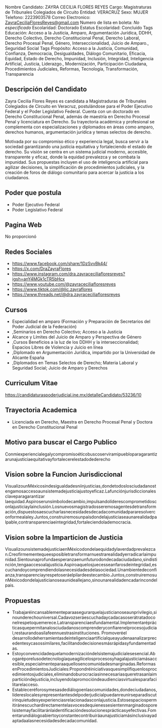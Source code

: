 Nombre Candidato: ZAYRA CECILIA FLORES REYES
Cargo: Magistraturas de Tribunales Colegiados de Circuito
Entidad: VERACRUZ
Sexo: MUJER
Telefono: 2223903578
Correo Electronico: ZayraCeciliaFloresReyes@gmail.com
Numero de lista en boleta: *No especificado*
Escolaridad: Doctorado
Estatus Escolaridad: Concluido
Tags Educación: Acceso a la Justicia, Amparo, Argumentación Jurídica, DDHH, Derecho Colectivo, Derecho Constitucional Penal, Derecho Laboral, Derecho Procesal Penal, Género, Interseccionalidad, Juicio de Amparo., Seguridad Social
Tags Propósito: Acceso a la Justicia, Comunidad, Confianza, Democracia, Desigualdades, Diálogo Comunitario, Eficacia, Equidad, Estado de Derecho, Impunidad, Inclusión, Integridad, Inteligencia Artificial, Justicia, Liderazgo., Modernización, Participación Ciudadana, Procedimientos Judiciales, Reformas, Tecnología, Transformación, Transparencia


## Descripción del Candidato 

Zayra Cecilia Flores Reyes es candidata a Magistraduras de Tribunales Colegiados de Circuito en Veracruz, postulándose para el Poder Ejecutivo Federal y el Poder Legislativo Federal. Cuenta con un doctorado en Derecho Constitucional Penal, además de maestría en Derecho Procesal Penal y licenciatura en Derecho. Su trayectoria académica y profesional se complementa con especializaciones y diplomados en áreas como amparo, derechos humanos, argumentación jurídica y temas selectos de derecho.

Motivada por su compromiso ético y experiencia legal, busca servir a la sociedad garantizando una justicia equitativa y fortaleciendo el estado de derecho. Su visión se centra en un sistema judicial moderno, accesible, transparente y eficaz, donde la equidad prevalezca y se combata la impunidad. Sus propuestas incluyen el uso de inteligencia artificial para agilizar decisiones, la simplificación de procedimientos judiciales, y la creación de foros de diálogo comunitario para acercar la justicia a los ciudadanos.


## Poder que postula

- Poder Ejecutivo Federal
- Poder Legislativo Federal


## Pagina Web

No proporcionó


## Redes Sociales

- https://www.facebook.com/share/1DzSvvBk44/
- https://x.com/DraZayraFlores
- https://www.instagram.com/dra.zayraceciliafloresreyes?igsh=anY4MGk1cTR5bHcx
- https://www.youtube.com/@zayraceciliafloresreyes
- https://www.tiktok.com/@lic.zayraflores
- https://www.threads.net/@dra.zayraceciliafloresreyes


## Cursos

- Especialidad en amparo (Formación y Preparación de Secretarios del Poder Judicial de la Federación)
- ,Seminarios en Derecho Colectivo; Acceso a la Justicia
- Alcance y Límites del Juicio de Amparo y Perspectiva de Género
- ,Cursos Beneficios a la luz de los DDHH y la interseccionalidad; Espacios Libres de Violencia y Juicio en línea
- ,Diplomado en Argumentación Jurídica, impartido por la Universidad de Alicante España
- ,Diplomados en Temas Selectos de Derecho; Materia Laboral y Seguridad Social; Juicio de Amparo y Derechos


## Curriculum Vitae

https://candidaturaspoderjudicial.ine.mx/detalleCandidato/53236/10


## Trayectoria Academica

- Licenciada en Derecho, Maestra en Derecho Procesal Penal y Doctora en Derecho Constitucional Penal


## Motivo para buscar el Cargo Publico

Conmiexperiencialegalycompromisoéticobuscoserviramipuebloparagarantizarunajusticiaequitativayfortalecerelestadodederecho


## Vision sobre la Funcion Jurisdiccional

VisualizounMéxicosindesigualdadesniinjusticias,dondetodoslosciudadanostengamosaccesoaunsistemadejusticiajustoyeficaz.Lafunciónjurisdiccionalesclaveparagarantizar laequidad.Aspiroserunsímbolodecambio,impulsandolíderescomprometidosconlajusticiaylainclusión.Losnuevosmagistradosseremosagentesdetransformación,dispuestosaescucharlasnecesidadesdecadacomunidadpararesolverconformealaley.Juntos,construiremosunpaísdondelajusticiaseaunarealidadpalpable,contransparenciaeintegridad,fortaleciendolademocracia.


## Vision sobre la Imparticion de Justicia

VisualizounsistemadejusticiaenMéxicodondelaequidadylaverdadprevalezcan.Creofirmementequeesposibletransformarnuestrarealidadyerradicarlaimpunidad.Sientounaprofundaesperanzaenunfuturodondecadaciudadano,sindistinción,tengaaccesoalajusticia.Aspiroaquelosjuecesseanfarosdeintegridad,escuchandoycomprendiendolasnecesidadesdelasociedad.Unambientedeconfianza,transparenciayrespetoseráelpilardeestecambio.Juntos,construiremosunMéxicodondelajusticianoseaunideallejano,sinounarealidadencadarincondelpais.


## Propuestas

- Trabajaréincansablementeparaasegurarquelajusticianoseaunprivilegio,sinounderechouniversal.Cadavozseráescuchadaycadacasoserátratadoconelrespetoquemerece.Latransparenciaesfundamental.Implementaréprácticasquepermitanalosciudadanoscomprenderyconfiarenelprocesojudicial,restaurandoasílafeennuestrasinstituciones. Promoveréel desarrollodeherramientasdeinteligenciaartificialqueayudenaanalizarprecedentesycasossimilares,facilitandodecisionesmásrápidasyfundamentadas.
- Estoyconvencidadequelamodernizacióndelsistemajudicialesesencial.Abogaréporelusodetecnologíaqueagilicelosprocesosyhagalajusticiamásaccesible,especialmenteparaaquellosencomunidadesmarginadas.ReformasenProcedimientosJudiciales:Propondréiniciativasquesimplifiquenlosprocedimientosjudiciales,eliminandoburocraciasinnecesariasqueretrasanlaimparticióndejusticia,incluyendolapromocióndeaudienciasvirtualesparafacilitarelacceso.
- Estableceréforosymesasdediálogoenlascomunidades,dondeciudadanos,lídereslocalesyrepresentantesdelpoderjudicialpuedanreunirseparadiscutirinquietudesyexperienciasrelacionadasconlajusticia.Estosespaciospermitiránescuchardirectamentelasvocesdequienessesientenmarginadosporelsistemayfacilitaránlaidentificacióndesolucionesprácticasyefectivas.Fomentarundiálogoabiertoyconstantecontribuiráaunajusticiamásinclusivayadaptadaalasnecesidadesdecadacomunidad.


